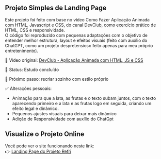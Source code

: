 ## Projeto Simples de Landing Page 

Este projeto foi feito com base no vídeo Como Fazer Aplicação Animada com HTML, Javascript e CSS, do canal DevClub, como exercício prático de HTML, CSS e responsividade.  
O código foi reproduzido com pequenas adaptações com o objetivo de entender melhor estrutura, layout e efeitos visuais (feito com auxílio do ChatGPT, como um projeto despretensioso feito apenas para meu próprio entretenimento).

🔗 Vídeo original: [DevClub - Aplicação Animada com HTML, JS e CSS](https://www.youtube.com/watch?v=QLbrpjfltFs&t=5s&ab_channel=DevClub%7CPrograma%C3%A7%C3%A3o)

📁 Status: Estudo concluído 

🎯 Próximo passo: recriar sozinho com estilo próprio

✅ Alterações pessoais:
- Animação para que a lata, as frutas e o texto subam juntos, com o texto aparecendo primeiro e a lata e as frutas logo em seguida, criando um efeito legal e dinâmico.
- Pequenos ajustes visuais para deixar mais dinâmico
- Adição de Responsividade com auxílio do ChatGpt

## Visualize o Projeto Online

Você pode ver o site funcionando neste link:  
👉 [Landing Page do Projeto Refri](https://victormacedocb.github.io/projeto-refri/)
